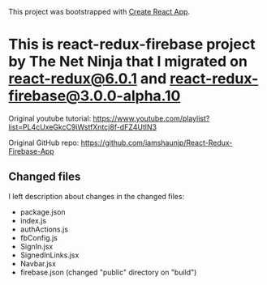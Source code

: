 This project was bootstrapped with [Create React App](https://github.com/facebook/create-react-app).

# This is react-redux-firebase project by The Net Ninja that I migrated on react-redux@6.0.1 and react-redux-firebase@3.0.0-alpha.10

Original youtube tutorial: https://www.youtube.com/playlist?list=PL4cUxeGkcC9iWstfXntcj8f-dFZ4UtlN3

Original GitHub repo: https://github.com/iamshaunjp/React-Redux-Firebase-App

## Changed files
I left description about changes in the changed files:

- package.json
- index.js
- authActions.js
- fbConfig.js
- SignIn.jsx
- SignedInLinks.jsx
- Navbar.jsx
- firebase.json   (changed "public" directory on "build")

